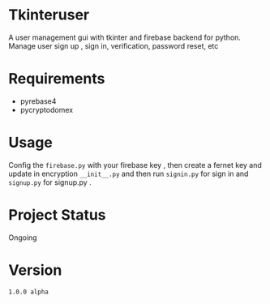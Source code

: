 # Tkinteruser
A user management gui with tkinter and firebase backend for python. Manage user sign up , sign in, verification, password reset, etc

# Requirements
* pyrebase4
* pycryptodomex

# Usage
Config the ```firebase.py``` with your firebase key , then create a fernet key and update in encryption ```__init__.py``` and then run ```signin.py``` for sign in and  ```signup.py``` for signup.py .

# Project Status
Ongoing

# Version
```1.0.0 alpha```
